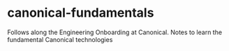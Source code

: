 # canonical-fundamentals
Follows along the Engineering Onboarding at Canonical. Notes to learn the fundamental Canonical technologies
